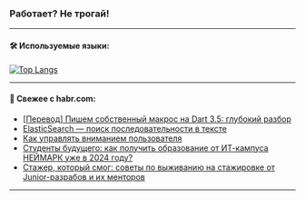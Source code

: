 ### Работает? Не трогай!

---
<!--
#### 🛠️ Technical stack:

![Java](https://img.shields.io/badge/Java-informational?logo=Oracle&style=flat&logoColor=white&color=FF4500)
![Kotlin](https://img.shields.io/badge/Kotlin-informational?logo=Kotlin&style=flat&logoColor=white&color=774D97)
![TS](https://img.shields.io/badge/TypeScript-informational?logo=typeScript&style=flat&logoColor=black&color=017acc)
![Python](https://img.shields.io/badge/Python-informational?logo=Python&style=flat&logoColor=black&color=ffdd54) <br>
![Spring](https://img.shields.io/badge/Spring-informational?logo=Spring&style=flat&logoColor=white&color=6DB33F) 
![SpringBoot](https://img.shields.io/badge/SpringBoot-informational?logo=SpringBoot&style=flat&logoColor=white&color=6DB33F)
![Nest](https://img.shields.io/badge/NestJS-informational?logo=NestJS&style=flat&logoColor=white&color=E0234E) 
![NodeJS](https://img.shields.io/badge/NodeJS-informational?logo=node.js&style=flat&logoColor=white&color=70A760)<br>
![PostgreSQL](https://img.shields.io/badge/PostgreSQL-informational?logo=PostgreSQL&style=flat&logoColor=white&color=DAA520)
![MongoDB](https://img.shields.io/badge/MongoDB-informational?logo=MongoDB&style=flat&logoColor=white&color=870000)
![Apache](https://img.shields.io/badge/Apache-informational?logo=apache&style=flat&logoColor=white&color=f74e28)

___ 
-->

#### 🛠️ Используемые языки:

[![Top Langs](https://github-readme-stats-u2qms2cxw-advtsettinggmailcoms-projects.vercel.app/api/top-langs/?username=zloylis&langs_count=10&hide_title=true&title_color=e6edf3&size_weight=0.5&count_weight=0.5&layout=compact&hide_progress=true&hide_border=true&theme=dracula)](https://github.com/zloylis)

<!---


####  :octocat:&nbsp;&nbsp; Статистика:

![GitHub stats](https://github-readme-stats-u2qms2cxw-advtsettinggmailcoms-projects.vercel.app/api?username=zloylis&show_icons=true&hide_border=true&theme=dracula&title_color=e6edf3&include_all_commits=true&count_private=true&hide_rank=false&hide_title=true&rank_icon=github)
-->
---

#### 💬 Свежее с habr.com:

<!-- BLOG-POST-LIST:START -->
- [[Перевод] Пишем собственный макрос на Dart 3.5: глубокий разбор](https://habr.com/ru/articles/831546/?utm_source=habrahabr&utm_medium=rss&utm_campaign=831546)
- [ElasticSearch — поиск последовательности в тексте](https://habr.com/ru/companies/tbank/articles/831498/?utm_source=habrahabr&utm_medium=rss&utm_campaign=831498)
- [Как управлять вниманием пользователя](https://habr.com/ru/companies/friflex/articles/831524/?utm_source=habrahabr&utm_medium=rss&utm_campaign=831524)
- [Студенты будущего: как получить образование от ИТ-кампуса НЕЙМАРК уже в 2024 году?](https://habr.com/ru/companies/neimark/articles/831508/?utm_source=habrahabr&utm_medium=rss&utm_campaign=831508)
- [Стажер, который смог: советы по выживанию на стажировке от Junior-разрабов и их менторов](https://habr.com/ru/companies/agima/articles/831466/?utm_source=habrahabr&utm_medium=rss&utm_campaign=831466)
<!-- BLOG-POST-LIST:END -->

---
